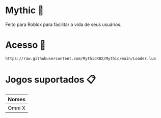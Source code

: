 # Mythic 💎

Feito para Roblox para facilitar a vida de seus usuários.

# Acesso 🔗

```https://raw.githubusercontent.com/MythicRBX/Mythic/main/Loader.lua```

# Jogos suportados 📋

Nomes         |
------------- |
Omni X        |
